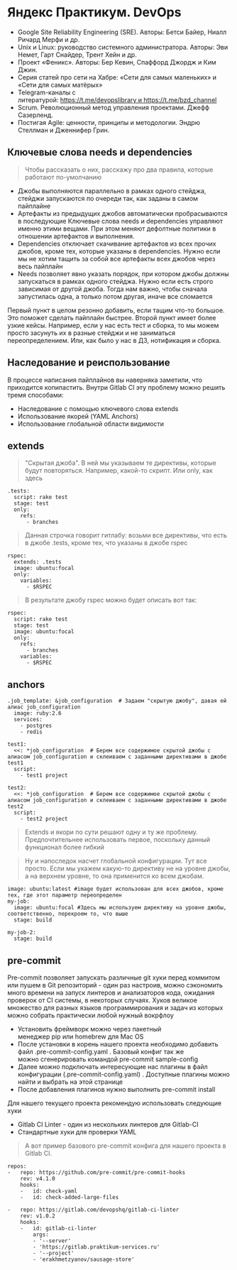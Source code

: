 # Яндекс Практикум. DevOps

* Google Site Reliability Engineering (SRE). Авторы: Бетси Байер, Ниалл Ричард Мерфи и др.
* Unix и Linux: руководство системного администратора. Авторы: Эви Немет, Гарт Снайдер, Трент Хейн и др.
* Проект «Феникс». Авторы: Бер Кевин, Спаффорд Джордж и Ким Джин.
* Серия статей про сети на Хабре: «Сети для самых маленьких» и «Сети для самых матёрых»
* Telegram-каналы с литературой: https://t.me/devopslibrary и https://t.me/bzd_channel
* Scrum. Революционный метод управления проектами. Джефф Сазерленд.
* Постигая Agile: ценности, принципы и методологии. Эндрю Стеллман и Дженнифер Грин.

## Ключевые слова needs и dependencies

> Чтобы рассказать о них, расскажу про два правила, которые работают по-умолчанию

* Джобы выполняются параллельно в рамках одного стейджа, стейджи запускаются по очереди так, как заданы в самом пайплайне
* Артефакты из предыдущих джобов автоматически пробрасываются в последующие
Ключевые слова needs и dependencies управляют именно этими вещами. При этом меняют дефолтные политики в отношении артефактов и выполнения.
* Dependencies отключает скачивание артефактов из всех прочих джобов, кроме тех, которые указаны в dependencies. Нужно если мы не хотим тащить за собой все артефакты всех джобов через весь пайплайн
* Needs позволяет явно указать порядок, при котором джобы должны запускаться в рамках одного стейджа. Нужно если есть строго зависимая от другой джоба. Тогда нам важно, чтобы сначала запустилась одна, а только потом другая, иначе все сломается

Первый пункт в целом резонно добавить, если тащим что-то большое. Это поможет сделать пайплайн быстрее. Второй пункт имеет более узкие кейсы. Например, если у нас есть тест и сборка, то мы можем просто засунуть их в разные стейджи и не заниматься переопределением. Или, как было у нас в ДЗ, нотификация и сборка.

## Наследование и реиспользование

В процессе написания пайплайнов вы наверняка заметили, что приходится копипастить. Внутри Gitlab CI эту проблему можно решить тремя способами:
* Наследование с помощью ключевого слова extends
* Использование якорей (YAML Anchors)
* Использование глобальной области видимости

## extends

> "Скрытая джоба". В ней мы указываем те директивы, которые будут повторяться. Например, какой-то скрипт. Или only, как здесь
```
.tests:
  script: rake test
  stage: test
  only:
    refs:
      - branches
```

> Данная строчка говорит гитлабу: возьми все директивы, что есть в джобе .tests, кроме тех, что указаны в джобе rspec
```
rspec: 
  extends: .tests
  image: ubuntu:focal
  only:
    variables:
      - $RSPEC
```

> В результате джобу rspec можно будет описать вот так:
```
rspec:
  script: rake test
  stage: test
  image: ubuntu:focal
  only:
    refs:
      - branches
    variables:
      - $RSPEC
```

## anchors

```
.job_template: &job_configuration  # Задаем "скрытую джобу", давая ей алиас job_configuration  
  image: ruby:2.6
  services:
    - postgres
    - redis
```
```
test1:
  <<: *job_configuration  # Берем все содержимое скрытой джобы с алиасом job_configuration и склеиваем с заданными директивами в джобе test1
  script:
    - test1 project
```
```
test2:
  <<: *job_configuration  # Берем все содержимое скрытой джобы с алиасом job_configuration и склеиваем с заданными директивами в джобе test2
  script:
    - test2 project
```

> Extends и якори по сути решают одну и ту же проблему. Предпочтительнее использовать первое, поскольку данный функционал более гибкий

> Ну и напоследок насчет глобальной конфигурации. Тут все просто. Если мы укажем какую-то директиву не на уровне джобы, а на верхнем уровне, то она применится ко всем джобам.

```
image: ubuntu:latest #image будет использован для всех джобов, кроме тех, где этот параметр переопределен
my-job:
  image: ubuntu:focal #Здесь мы используем директиву на уровне джобы, соответственно, перекроем то, что выше
  stage: build

my-job-2:
  stage: build
```

## pre-commit

Pre-commit позволяет запускать различные git хуки перед коммитом или пушем в Git репозиторий - один раз настроив, можно сэкономить много времени на запуск линтеров и анализаторов кода, ожидания проверок от CI системы, в некоторых случаях.
Хуков великое множество для разных языков программирования и задач из которых можно собрать практически любой нужный вокрфлоу

* Установить фреймворк можно через пакетный менеджер pip или homebrew для Mac OS
* После установки в корень нашего проекта необходимо добавить файл .pre-commit-config.yaml . Базовый конфиг так же можно сгенерировать командой pre-commit sample-config
* Далее можно подключать интересующие нас плагины в файл конфигурации (.pre-commit-config.yaml) . Доступные плагины можно найти и выбрать на этой странице
* После добавления плагинов нужно выполнить pre-commit install

Для нашего текущего проекта рекомендую использовать следующие хуки
* Gitlab CI Linter - один из нескольких линтеров для Gitlab-CI
* Стандартные хуки для проверки YAML

> А вот пример базового pre-commit конфига для нашего проекта в Gitlab CI.
```
repos:
-   repo: https://github.com/pre-commit/pre-commit-hooks
    rev: v4.1.0
    hooks:
    -   id: check-yaml
    -   id: check-added-large-files
	
-   repo: https://gitlab.com/devopshq/gitlab-ci-linter
    rev: v1.0.2
    hooks:
    -   id: gitlab-ci-linter
        args:
        - '--server'
        - 'https://gitlab.praktikum-services.ru'
        - '--project'
        - 'erakhmetzyanov/sausage-store'
```
